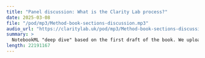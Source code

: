 ```yaml
---
title: "Panel discussion: What is the Clarity Lab process?"
date: 2025-03-08
file: "/pod/mp3/Method-book-sections-discussion.mp3"
audio_url: "https://claritylab.uk/pod/mp3/Method-book-sections-discussion.mp3"
summary: >
  NotebookML "deep dive" based on the first draft of the book. We uploaded the section drafts and the two deep dive voices riff on the contents. The core theme is the benefits to business of clarity (slow down to speed up).
length: 22191167
---
```


<!-- ffmpeg -i Clarity-Lab-panel-discussion.wav -ac 2 -b:a 128k -ar 44100 output.mp3 -->


